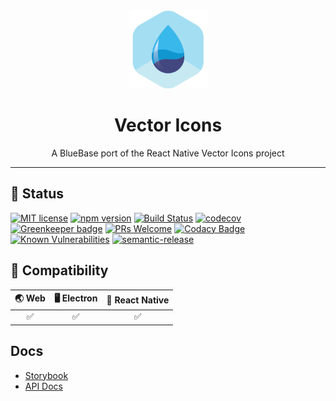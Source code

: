 <div align="center">
	<img width=125 height=125 src="assets/common/logo.png">
  <h1>
		Vector Icons
	</h1>
  <p>A BlueBase port of the React Native Vector Icons project</p>
</div>

<hr />

## 🎊 Status

[![MIT license](https://img.shields.io/badge/license-MIT-brightgreen.svg)](http://opensource.org/licenses/MIT)
[![npm version](https://img.shields.io/npm/v/@bluebase/plugin-vector-icons.svg?style=flat)](https://npmjs.org/package/@bluebase/plugin-vector-icons "View this project on npm")
[![Build Status](https://travis-ci.com/BlueBaseJS/plugin-vector-icons.svg?branch=master)](https://travis-ci.com/BlueBaseJS/plugin-vector-icons)
[![codecov](https://codecov.io/gh/BlueBaseJS/plugin-vector-icons/branch/master/graph/badge.svg)](https://codecov.io/gh/BlueBaseJS/plugin-vector-icons)
[![Greenkeeper badge](https://badges.greenkeeper.io/BlueBaseJS/plugin-vector-icons.svg)](https://greenkeeper.io/) [![PRs Welcome](https://img.shields.io/badge/PRs-welcome-brightgreen.svg)](https://github.com/BlueBaseJS/plugin-vector-icons/blob/master/CONTRIBUTING.md)
[![Codacy Badge](https://api.codacy.com/project/badge/Grade/3c79162871414b6aa7c15d1a423adeca)](https://www.codacy.com/app/BlueBaseJS/plugin-vector-icons?utm_source=github.com&utm_medium=referral&utm_content=BlueBaseJS/plugin-vector-icons&utm_campaign=Badge_Grade)
[![Known Vulnerabilities](https://snyk.io/test/github/BlueBaseJS/plugin-vector-icons/badge.svg)](https://snyk.io/test/github/BlueBaseJS/plugin-vector-icons)
[![semantic-release](https://img.shields.io/badge/%20%20%F0%9F%93%A6%F0%9F%9A%80-semantic--release-e10079.svg)](https://github.com/semantic-release/semantic-release)

## 🤝 Compatibility

| 🌏 Web | 🖥 Electron | 📱 React Native |
| :----: | :---------: | :-------------: |
|    ✅   |      ✅      |        ✅        |

## Docs

-   [Storybook](https://BlueBaseJS.github.io/plugin-vector-icons/storybook/)
-   [API Docs](https://BlueBaseJS.github.io/plugin-vector-icons/)
